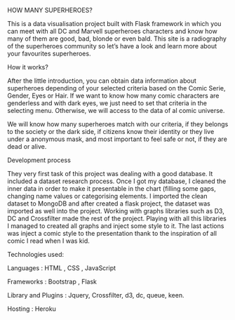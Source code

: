 HOW MANY SUPERHEROES?

This is a data visualisation project built with Flask framework in which you can meet with all DC and Marvell superheroes characters and know how many of them are good, bad, blonde or even bald. This site is a radiography of the superheroes community so let’s have a look and learn more about your favourites superheroes. 

How it works?

After the little introduction, you can obtain data information about superheroes depending of your selected criteria based on the Comic Serie, Gender, Eyes or Hair. If we want to know how many comic characters are genderless and with dark eyes, we just need to set that criteria in the selecting menu. Otherwise, we will access to the data of al comic universe. 

We will know how many superheroes match with our criteria, if they belongs to the society or the dark side, if citizens know their identity or they live under a anonymous mask, and most important to feel safe or not, if they are dead or alive. 

Development process

They very first task of this project was dealing with a good database. It included a dataset research process. Once I got my database, I cleaned the inner data in order to make it presentable in the chart (filling some gaps, changing name values or categorising elements. I imported the clean dataset to MongoDB and after created a flask project, the dataset was imported as well into the project. Working with graphs libraries such as D3, DC and Crossfilter made the rest of the project. Playing with all this libraries I managed to created all graphs and inject some style to it. The last actions was inject a comic style to the presentation thank to the inspiration of all comic I read when I was kid. 

Technologies used:


Languages : HTML , CSS , JavaScript

Frameworks : Bootstrap , Flask

Library and Plugins : Jquery, Crossfilter, d3, dc, queue, keen. 

Hosting : Heroku






